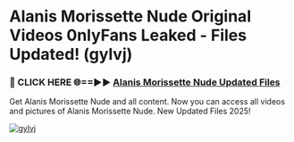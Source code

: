 # Alanis Morissette Nude Original Videos 0nlyFans Leaked - Files Updated! (gylvj)

<h3>🔴 CLICK HERE 🌐==►► <a href="https://tinyurl.com/5h6xmrr3" rel="nofollow">Alanis Morissette Nude Updated Files</a></h3>

Get Alanis Morissette Nude and all content. Now you can access all videos and pictures of Alanis Morissette Nude. New Updated Files 2025!

[![gylvj](https://i.imgur.com/KVD873Z.gif)](https://tinyurl.com/5h6xmrr3)
